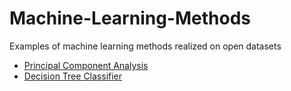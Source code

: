# Machine-Learning-Methods
Examples of machine learning methods realized on open datasets
  
- [Principal Component Analysis](https://github.com/Svkhorol/Machine-Learning-Methods/blob/main/Principal%20Component%20Analysis/PCA_news.ipynb)  
- [Decision Tree Classifier](https://github.com/Svkhorol/Machine-Learning-Methods/blob/main/Decision%20Tree%20Classifier/DecisionTree_credit_approve.ipynb)  
